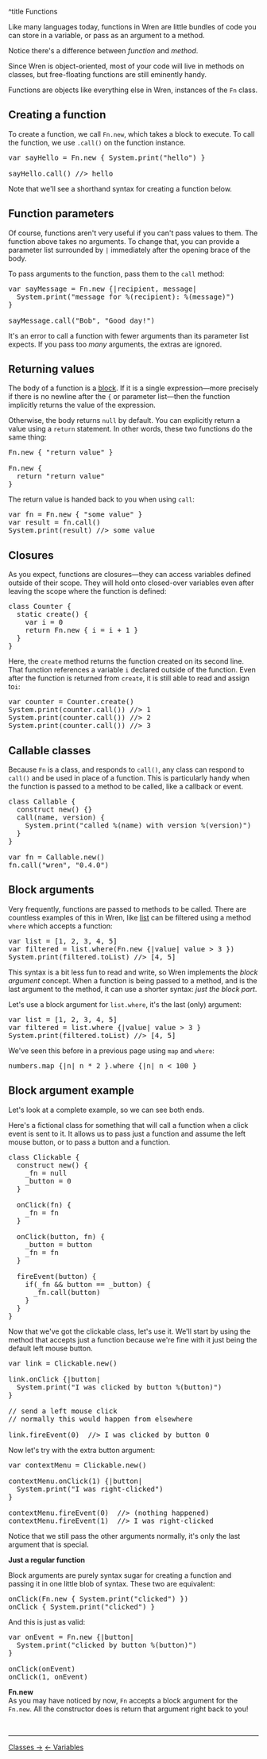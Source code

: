 ^title Functions

Like many languages today, functions in Wren are little bundles of code 
you can store in a variable, or pass as an argument to a method. 

Notice there's a difference between _function_ and _method_.

Since Wren is object-oriented, most of your code will live in methods on
classes, but free-floating functions are still eminently handy. 

Functions are objects like everything else in Wren, instances of the `Fn`
class.

## Creating a function

To create a function, we call `Fn.new`, which takes a block to execute.
To call the function, we use `.call()` on the function instance.

<pre class="snippet">
var sayHello = Fn.new { System.print("hello") }

sayHello.call() //> hello
</pre>

Note that we'll see a shorthand syntax for creating a function below.

## Function parameters

Of course, functions aren't very useful if you can't pass values to them. The
function above takes no arguments. To change that, you can provide a parameter
list surrounded by `|` immediately after the opening brace of the body.

To pass arguments to the function, pass them to the `call` method:

<pre class="snippet">
var sayMessage = Fn.new {|recipient, message|
  System.print("message for %(recipient): %(message)")
}

sayMessage.call("Bob", "Good day!")
</pre>

It's an error to call a function with fewer arguments than its parameter list
expects. If you pass too *many* arguments, the extras are ignored.

## Returning values

The body of a function is a [block](syntax.html#blocks). If it is a single
expression&mdash;more precisely if there is no newline after the `{` or
parameter list&mdash;then the function implicitly returns the value of the
expression.

Otherwise, the body returns `null` by default. You can explicitly return a
value using a `return` statement. In other words, these two functions do the
same thing:

<pre class="snippet">
Fn.new { "return value" }

Fn.new {
  return "return value"
}
</pre>

The return value is handed back to you when using `call`:

<pre class="snippet">
var fn = Fn.new { "some value" }
var result = fn.call()
System.print(result) //> some value
</pre>

## Closures

As you expect, functions are closures&mdash;they can access variables defined
outside of their scope. They will hold onto closed-over variables even after
leaving the scope where the function is defined:

<pre class="snippet">
class Counter {
  static create() {
    var i = 0
    return Fn.new { i = i + 1 }
  }
}
</pre>

Here, the `create` method returns the function created on its second line. That
function references a variable `i` declared outside of the function. Even after
the function is returned from `create`, it is still able to read and assign
to`i`:

<pre class="snippet">
var counter = Counter.create()
System.print(counter.call()) //> 1
System.print(counter.call()) //> 2
System.print(counter.call()) //> 3
</pre>

## Callable classes

Because `Fn` is a class, and responds to `call()`, any class can respond to 
`call()` and be used in place of a function. This is particularly handy when 
the function is passed to a method to be called, like a callback or event.

<pre class="snippet">
class Callable {
  construct new() {}
  call(name, version) {
    System.print("called %(name) with version %(version)")
  }
}

var fn = Callable.new()
fn.call("wren", "0.4.0")
</pre>

## Block arguments

Very frequently, functions are passed to methods to be called. There are 
countless examples of this in Wren, like [list](lists.html) can be filtered
using a method `where` which accepts a function:

<pre class="snippet">
var list = [1, 2, 3, 4, 5]
var filtered = list.where(Fn.new {|value| value > 3 }) 
System.print(filtered.toList) //> [4, 5]
</pre>

This syntax is a bit less fun to read and write, so Wren implements the 
_block argument_ concept. When a function is being passed to a method, 
and is the last argument to the method, it can use a shorter syntax: 
_just the block part_.

Let's use a block argument for `list.where`, it's the last (only) argument:

<pre class="snippet">
var list = [1, 2, 3, 4, 5]
var filtered = list.where {|value| value > 3 } 
System.print(filtered.toList) //> [4, 5]
</pre>

We've seen this before in a previous page using `map` and `where`:

<pre class="snippet">
numbers.map {|n| n * 2 }.where {|n| n < 100 }
</pre>

## Block argument example

Let's look at a complete example, so we can see both ends.

Here's a fictional class for something that will call a function
when a click event is sent to it. It allows us to pass just a 
function and assume the left mouse button, or to pass a button and a function.

<pre class="snippet">
class Clickable {
  construct new() {
    _fn = null
    _button = 0
  }
  
  onClick(fn) {
    _fn = fn
  }

  onClick(button, fn) {
    _button = button
    _fn = fn
  }

  fireEvent(button) {
    if(_fn && button == _button) {
      _fn.call(button)
    }
  }
}
</pre>

Now that we've got the clickable class, let's use it.
We'll start by using the method that accepts just a function
because we're fine with it just being the default left mouse button.

<pre class="snippet">
var link = Clickable.new()

link.onClick {|button|
  System.print("I was clicked by button %(button)")
}

// send a left mouse click
// normally this would happen from elsewhere

link.fireEvent(0)  //> I was clicked by button 0
</pre>

Now let's try with the extra button argument:

<pre class="snippet">
var contextMenu = Clickable.new()

contextMenu.onClick(1) {|button|
  System.print("I was right-clicked")
}

contextMenu.fireEvent(0)  //> (nothing happened)
contextMenu.fireEvent(1)  //> I was right-clicked
</pre>

Notice that we still pass the other arguments normally, 
it's only the last argument that is special.

**Just a regular function**   

Block arguments are purely syntax sugar for creating a function and passing it
in one little blob of syntax. These two are equivalent:

<pre class="snippet">
onClick(Fn.new { System.print("clicked") })
onClick { System.print("clicked") }
</pre>

And this is just as valid:

<pre class="snippet">
var onEvent = Fn.new {|button|
  System.print("clicked by button %(button)")
}

onClick(onEvent)
onClick(1, onEvent)
</pre>

**Fn.new**   
As you may have noticed by now, `Fn` accepts a block argument for the `Fn.new`.
All the constructor does is return that argument right back to you!


<br><hr>
<a class="right" href="classes.html">Classes &rarr;</a>
<a href="variables.html">&larr; Variables</a>
